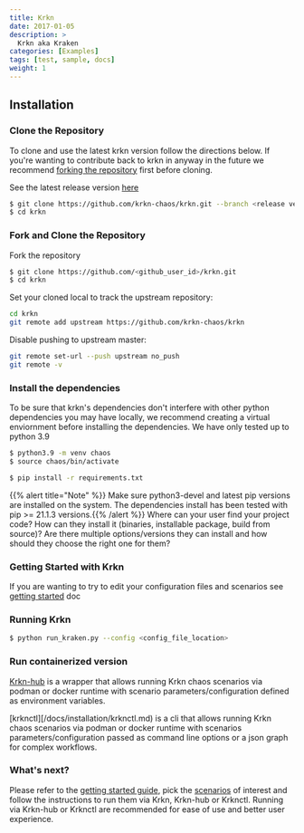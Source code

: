 ```yaml
---
title: Krkn
date: 2017-01-05
description: >
  Krkn aka Kraken
categories: [Examples]
tags: [test, sample, docs]
weight: 1
---
```


## Installation

### Clone the Repository
To clone and use the latest krkn version follow the directions below. If you're wanting to contribute back to krkn in anyway in the future we recommend [forking the repository](#fork-and-clone-the-repository) first before cloning. 

See the latest release version [here](https://github.com/krkn-chaos/krkn/releases)
```bash
$ git clone https://github.com/krkn-chaos/krkn.git --branch <release version>
$ cd krkn 
```

### Fork and Clone the Repository
Fork the repository 
```bash
$ git clone https://github.com/<github_user_id>/krkn.git
$ cd krkn 
```

Set your cloned local to track the upstream repository:
```bash
cd krkn
git remote add upstream https://github.com/krkn-chaos/krkn
```

Disable pushing to upstream master:

```bash
git remote set-url --push upstream no_push
git remote -v
```


### Install the dependencies
To be sure that krkn's dependencies don't interfere with other python dependencies you may have locally, we recommend creating a virtual enviornment before installing the dependencies. We have only tested up to python 3.9
```bash
$ python3.9 -m venv chaos
$ source chaos/bin/activate
```

```bash
$ pip install -r requirements.txt
```
{{% alert title="Note" %}} Make sure python3-devel and latest pip versions are installed on the system. The dependencies install has been tested with pip >= 21.1.3 versions.{{% /alert %}}
Where can your user find your project code? How can they install it (binaries, installable package, build from source)? Are there multiple options/versions they can install and how should they choose the right one for them?

### Getting Started with Krkn
If you are wanting to try to edit your configuration files and scenarios see [getting started](../getting-started/getting-started-krkn.md) doc 


### Running Krkn

```bash
$ python run_kraken.py --config <config_file_location>
```

### Run containerized version

[Krkn-hub](/docs/installation/krkn-hub.md) is a wrapper that allows running Krkn chaos scenarios via podman or docker runtime with scenario parameters/configuration defined as environment variables.

[krknctl][/docs/installation/krknctl.md) is a cli that allows running Krkn chaos scenarios via podman or docker runtime with scenarios parameters/configuration passed as command line options or a json graph for complex workflows.


### What's next?
Please refer to the [getting started guide](/docs/getting-started/_index.md), pick the [scenarios](/docs/scenarios/_index.md) of interest and follow the instructions to run them via Krkn, Krkn-hub or Krknctl. Running via Krkn-hub or Krknctl are recommended for ease of use and better user experience.
